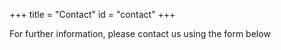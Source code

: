 +++
title = "Contact"
id = "contact"
+++

For further information, please contact us using the form below
